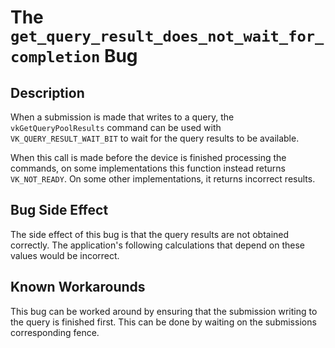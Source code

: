 # The `get_query_result_does_not_wait_for_completion` Bug

## Description

When a submission is made that writes to a query, the `vkGetQueryPoolResults` command can be used
with `VK_QUERY_RESULT_WAIT_BIT` to wait for the query results to be available.

When this call is made before the device is finished processing the commands, on some
implementations this function instead returns `VK_NOT_READY`.  On some other implementations, it
returns incorrect results.

## Bug Side Effect

The side effect of this bug is that the query results are not obtained correctly.  The application's
following calculations that depend on these values would be incorrect.

## Known Workarounds

This bug can be worked around by ensuring that the submission writing to the query is finished
first.  This can be done by waiting on the submissions corresponding fence.
